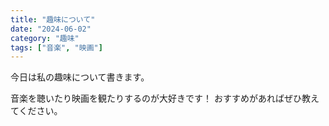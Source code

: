 ```yaml
---
title: "趣味について"
date: "2024-06-02"
category: "趣味"
tags: ["音楽", "映画"]
---
```


今日は私の趣味について書きます。

音楽を聴いたり映画を観たりするのが大好きです！
おすすめがあればぜひ教えてください。 